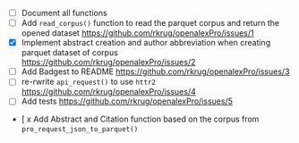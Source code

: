 - [ ] Document all functions
- [ ] Add `read_corpus()` function to read the parquet corpus and return the opened dataset https://github.com/rkrug/openalexPro/issues/1
- [x] Implement abstract creation and author abbreviation when creating parquet dataset of corpus https://github.com/rkrug/openalexPro/issues/2
- [ ] Add Badgest to README https://github.com/rkrug/openalexPro/issues/3
- [ ] re-rwrite `api_request()` to use `httr2` https://github.com/rkrug/openalexPro/issues/4
- [ ] Add tests https://github.com/rkrug/openalexPro/issues/5

- [ x Add Abstract and Citation function based on the corpus from `pro_request_json_to_parquet()`
